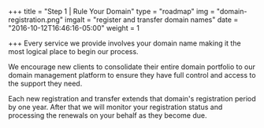 +++
title = "Step 1 | Rule Your Domain"
type = "roadmap"
img = "domain-registration.png"
imgalt = "register and transfer domain names"
date = "2016-10-12T16:46:16-05:00"
weight = 1

+++
Every service we provide involves your domain name making it the most logical place to begin our process.

We encourage new clients to consolidate their entire domain portfolio to our domain management platform to ensure they have full control and access to the support they need.

Each new registration and transfer extends that domain's registration period by one year. After that we will monitor your registration status and processing the renewals on your behalf as they become due.
<!--more-->
